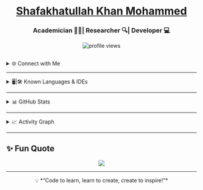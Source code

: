 <h1 align="center"><a href="http://shafakhat.is-best.next/">Shafakhatullah Khan Mohammed</a></h1> 
<h3 align="center"> Academician 👨‍🏫| Researcher 🔍| Developer 💻</h3>  

<p align="center">  
  <img src="https://komarev.com/ghpvc/?username=shafakhat&label=Profile%20views&color=0e75b6&style=flat" alt="profile views" />  
</p>

##
<details>
<summary>🌐 Connect with Me </summary>
<p align="center">  
  <a href="http://shafakhat.is-best.net" target="_blank">  
    <img src="https://img.shields.io/badge/Website-shafakhat.is--best.net-blue?style=for-the-badge&logo=google-chrome" />  
  </a>  
  <a href="mailto:shafakhat91@gmail.com">  
    <img src="https://img.shields.io/badge/Email-Contact-informational?style=for-the-badge&logo=gmail" />  
  </a>  
  <a href="https://www.linkedin.com/in/shafakhatullah-khan-mohammed-335962a8/">  
    <img src="https://img.shields.io/badge/LinkedIn-0077B5?style=for-the-badge&logo=linkedin&logoColor=white" />  
  </a>  
  <a href="https://github.com/shafakhat">  
    <img src="https://img.shields.io/badge/GitHub-Profile-black?style=for-the-badge&logo=github" />  
  </a>  
</p> 
</details>

<hr/>

<details>
<summary>🖥️|🛠️ Known Languages & IDEs</summary>

<p align="center">  
  <img src="https://skillicons.dev/icons?i=python,java,cs,dotnet,javascript,html,css,php,flutter,jquery,git,linux,haskell,mysql,laravel,maven,visualstudio" />  
</p>  

##

<p align="center">  
  <img src="https://skillicons.dev/icons?i=eclipse,idea,vscode,sublime,latex," />  
</p>  

</details>

<hr/>

<details>
<summary>📊 GitHub Stats</summary>

<p align="center">  
  <img src="https://github-readme-stats.vercel.app/api?username=shafakhat&show_icons=true&theme=radical" alt="GitHub Stats" />  
</p>  

<p align="center">  
  <img src="https://github-readme-streak-stats.herokuapp.com/?user=shafakhat&theme=radical" alt="GitHub Streak" />  
</p>  

<p align="center">  
  <img src="https://github-readme-stats.vercel.app/api/top-langs/?username=shafakhat&layout=compact&theme=radical" alt="Top Languages" />  
</p>  
</details>

<hr/>

<details>
  <summary>📈 Activity Graph  </summary>

[![Shafakhat's github activity graph](https://github-readme-activity-graph.vercel.app/graph?username=shafakhat&bg_color=0d1117&color=58a6ff&line=58a6ff&point=ffffff&area=true&hide_border=true)](https://github.com/shafakhat/github-readme-activity-graph)  
</details>

<hr/>

## ✨ Fun Quote  

<p align="center">  
  <img src="https://quotes-github-readme.vercel.app/api?type=horizontal&theme=radical" /> 
</p>

---

<p align="center">  💡 *“Code to learn, learn to create, create to inspire!”*  </p>
